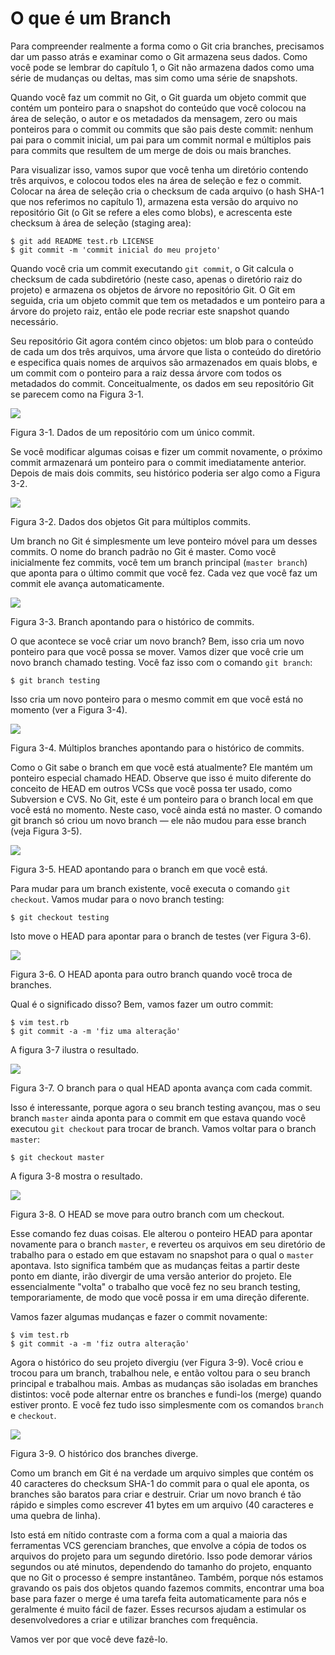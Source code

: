 # O que é um Branch

Para compreender realmente a forma como o Git cria branches, precisamos dar um passo atrás e examinar como o Git armazena seus dados. Como você pode se lembrar do capítulo 1, o Git não armazena dados como uma série de mudanças ou deltas, mas sim como uma série de snapshots.

Quando você faz um commit no Git, o Git guarda um objeto commit que contém um ponteiro para o snapshot do conteúdo que você colocou na área de seleção, o autor e os metadados da mensagem, zero ou mais ponteiros para o commit ou commits que são pais deste commit: nenhum pai para o commit inicial, um pai para um commit normal e múltiplos pais para commits que resultem de um merge de dois ou mais branches.

Para visualizar isso, vamos supor que você tenha um diretório contendo três arquivos, e colocou todos eles na área de seleção e fez o commit. Colocar na área de seleção cria o checksum de cada arquivo (o hash SHA-1 que nos referimos no capítulo 1), armazena esta versão do arquivo no repositório Git (o Git se refere a eles como blobs), e acrescenta este checksum à área de seleção (staging area):

    $ git add README test.rb LICENSE
    $ git commit -m 'commit inicial do meu projeto'

Quando você cria um commit executando `git commit`, o Git calcula o checksum de cada subdiretório (neste caso, apenas o diretório raiz do projeto) e armazena os objetos de árvore no repositório Git. O Git em seguida, cria um objeto commit que tem os metadados e um ponteiro para a árvore do projeto raiz, então ele pode recriar este snapshot quando necessário.

Seu repositório Git agora contém cinco objetos: um blob para o conteúdo de cada um dos três arquivos, uma árvore que lista o conteúdo do diretório e especifica quais nomes de arquivos são armazenados em quais blobs, e um commit com o ponteiro para a raiz dessa árvore com todos os metadados do commit. Conceitualmente, os dados em seu repositório Git se parecem como na Figura 3-1.


![](http://git-scm.com/figures/18333fig0301-tn.png)

Figura 3-1. Dados de um repositório com um único commit.

Se você modificar algumas coisas e fizer um commit novamente, o próximo commit armazenará um ponteiro para o commit imediatamente anterior. Depois de mais dois commits, seu histórico poderia ser algo como a Figura 3-2.


![](http://git-scm.com/figures/18333fig0302-tn.png)

Figura 3-2. Dados dos objetos Git para múltiplos commits.

Um branch no Git é simplesmente um leve ponteiro móvel para um desses commits. O nome do branch padrão no Git é master. Como você inicialmente fez commits, você tem um branch principal (`master branch`) que aponta para o último commit que você fez. Cada vez que você faz um commit ele avança automaticamente.


![](http://git-scm.com/figures/18333fig0303-tn.png)

Figura 3-3. Branch apontando para o histórico de commits.

O que acontece se você criar um novo branch? Bem, isso cria um novo ponteiro para que você possa se mover. Vamos dizer que você crie um novo branch chamado testing. Você faz isso com o comando `git branch`:

    $ git branch testing

Isso cria um novo ponteiro para o mesmo commit em que você está no momento (ver a Figura 3-4).


![](http://git-scm.com/figures/18333fig0304-tn.png)

Figura 3-4. Múltiplos branches apontando para o histórico de commits.

Como o Git sabe o branch em que você está atualmente? Ele mantém um ponteiro especial chamado HEAD. Observe que isso é muito diferente do conceito de HEAD em outros VCSs que você possa ter usado, como Subversion e CVS. No Git, este é um ponteiro para o branch local em que você está no momento. Neste caso, você ainda está no master. O comando git branch só criou um novo branch — ele não mudou para esse branch (veja Figura 3-5).


![](http://git-scm.com/figures/18333fig0305-tn.png)

Figura 3-5. HEAD apontando para o branch em que você está.

Para mudar para um branch existente, você executa o comando `git checkout`. Vamos mudar para o novo branch testing:

    $ git checkout testing

Isto move o HEAD para apontar para o branch de testes (ver Figura 3-6).


![](http://git-scm.com/figures/18333fig0306-tn.png)

Figura 3-6. O HEAD aponta para outro branch quando você troca de branches.

Qual é o significado disso? Bem, vamos fazer um outro commit:

    $ vim test.rb
    $ git commit -a -m 'fiz uma alteração'

A figura 3-7 ilustra o resultado.


![](http://git-scm.com/figures/18333fig0307-tn.png)

Figura 3-7. O branch para o qual HEAD aponta avança com cada commit.

Isso é interessante, porque agora o seu branch testing avançou, mas o seu branch `master` ainda aponta para o commit em que estava quando você executou `git checkout` para trocar de branch. Vamos voltar para o branch `master`:

    $ git checkout master

A figura 3-8 mostra o resultado.


![](http://git-scm.com/figures/18333fig0308-tn.png)

Figura 3-8. O HEAD se move para outro branch com um checkout.

Esse comando fez duas coisas. Ele alterou o ponteiro HEAD para apontar novamente para o branch `master`, e reverteu os arquivos em seu diretório de trabalho para o estado em que estavam no snapshot para o qual o `master` apontava. Isto significa também que as mudanças feitas a partir deste ponto em diante, irão divergir de uma versão anterior do projeto. Ele essencialmente "volta" o trabalho que você fez no seu branch testing, temporariamente, de modo que você possa ir em uma direção diferente.

Vamos fazer algumas mudanças e fazer o commit novamente:

    $ vim test.rb
    $ git commit -a -m 'fiz outra alteração'

Agora o histórico do seu projeto divergiu (ver Figura 3-9). Você criou e trocou para um branch, trabalhou nele, e então voltou para o seu branch principal e trabalhou mais. Ambas as mudanças são isoladas em branches distintos: você pode alternar entre os branches e fundi-los (merge) quando estiver pronto. E você fez tudo isso simplesmente com os comandos `branch` e `checkout`.


![](http://git-scm.com/figures/18333fig0309-tn.png)

Figura 3-9. O histórico dos branches diverge.

Como um branch em Git é na verdade um arquivo simples que contém os 40 caracteres do checksum SHA-1 do commit para o qual ele aponta, os branches são baratos para criar e destruir. Criar um novo branch é tão rápido e simples como escrever 41 bytes em um arquivo (40 caracteres e uma quebra de linha).

Isto está em nítido contraste com a forma com a qual a maioria das ferramentas VCS gerenciam branches, que envolve a cópia de todos os arquivos do projeto para um segundo diretório. Isso pode demorar vários segundos ou até minutos, dependendo do tamanho do projeto, enquanto que no Git o processo é sempre instantâneo. Também, porque nós estamos gravando os pais dos objetos quando fazemos commits, encontrar uma boa base para fazer o merge é uma tarefa feita automaticamente para nós e geralmente é muito fácil de fazer. Esses recursos ajudam a estimular os desenvolvedores a criar e utilizar branches com frequência.

Vamos ver por que você deve fazê-lo.
